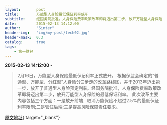 ```yaml
---
layout:       post
title:        万能型人身险最低保证利率放开
subtitle:     经国务院批准，人身保险费率政策改革即将迈出第二步，放开万能型人身保险的最低保证利率。
date:         2015-02-13 14:12:00
author:       "Sinter"
header-img:   "img/my-post/tech02.jpg"
header-mask:  0.3
catalog:      true
tags:
    - 第一财经
---
```


**2015-02-13 14:12:00**  **-**

> 2月16日，万能型人身保险最低保证利率正式放开。
根据保监会确定的“普通型、万能型、分红型”人身险分三步走的改革路线图，并于2013年迈出第一步，放开了普通型人身险预定利率。经国务院批准，人身保险费率政策改革即将迈出第二步，放开万能型人身保险的最低保证利率。
此次改革主要内容包括三个方面：一是放开前端，取消万能保险不超过2.5%的最低保证利率限制;二是管住后端;三是提高风险保障责任要求。


[原文地址](http://www.yicai.com/news/4575969.html){:target="_blank"}


